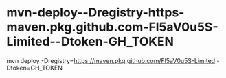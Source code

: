 # mvn-deploy--Dregistry-https-maven.pkg.github.com-Fl5aV0u5S-Limited--Dtoken-GH_TOKEN
mvn deploy -Dregistry=https://maven.pkg.github.com/Fl5aV0u5S-Limited -Dtoken=GH_TOKEN
